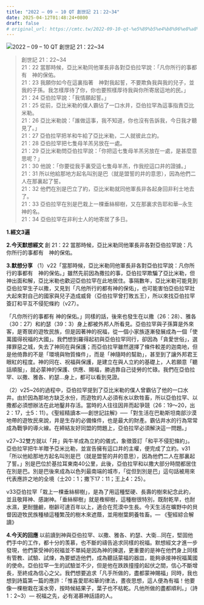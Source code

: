 ```yaml
---
title: "2022 – 09 – 10 QT 創世記 21：22~34"
date: 2025-04-12T01:48:24+0800
draft: false
# original_url: https://cmtc.tw/2022-09-10-qt-%e5%89%b5%e4%b8%96%e8%a8%98-21%ef%bc%9a2234
---
```


![2022 – 09 – 10 QT 創世記 21：22\~34](/images/qt.jpg  "2022 – 09 – 10 QT 創世記 21：22\~34")

> 創世記 21：22\~34  
> 21：22 當那時候，亞比米勒同他軍長非各對亞伯拉罕說：「凡你所行的事都有　神的保佑。  
> 21：23 我願你如今在這裏指著　神對我起誓，不要欺負我與我的兒子，並我的子孫。我怎樣厚待了你，你也要照樣厚待我與你所寄居這地的民。」  
> 21：24 亞伯拉罕說：「我情願起誓。」  
> 21：25 從前，亞比米勒的僕人霸佔了一口水井，亞伯拉罕為這事指責亞比米勒。  
> 21：26 亞比米勒說：「誰做這事，我不知道，你也沒有告訴我，今日我才聽見了。」  
> 21：27 亞伯拉罕把羊和牛給了亞比米勒，二人就彼此立約。  
> 21：28 亞伯拉罕把七隻母羊羔另放在一處。  
> 21：29 亞比米勒問亞伯拉罕說：「你把這七隻母羊羔另放在一處，是甚麼意思呢？」  
> 21：30 他說：「你要從我手裏受這七隻母羊羔，作我挖這口井的證據。」  
> 21：31 所以他給那地方起名叫別是巴（就是盟誓的井的意思），因為他們二人在那裏起了誓。  
> 21：32 他們在別是巴立了約，亞比米勒就同他軍長非各起身回非利士地去了。  
> 21：33 亞伯拉罕在別是巴栽上一棵垂絲柳樹，又在那裏求告耶和華─永生　神的名。  
> 21：34 亞伯拉罕在非利士人的地寄居了多日。

**1.經文3遍**

**2.今天默想經文**
創 21：22 當那時候，亞比米勒同他軍長非各對亞伯拉罕說：凡你所行的事都有　神的保佑。

**3.默想分享**
（1）v22「當那時候，亞比米勒同他軍長非各對亞伯拉罕說：凡你所行的事都有　神的保佑。」雖然先前因為撒拉的事，亞伯拉罕欺騙了亞比米勒，但神出面和解，亞比米勒也歡迎亞伯拉罕在此地居住。事隔數年，亞比米勒可能見到亞伯拉罕生子以撒，又見到「凡他所行的都有神的保佑」，也可能害怕亞伯拉罕壯大起來對自己的國家與兒子造成威脅（亞伯拉罕曾打敗五王），所以來找亞伯拉罕簽訂和平互不侵犯條約（v27）。

「凡你所行的事都有 神的保佑。」同樣的話，後來也發生在以撒（26：28）、雅各（30：27）和約瑟（39：3）身上都被外邦人所看見。亞伯拉罕與子孫算是外來客，是寄居的遊牧民族，但是因著神的祝福，從一個小家族逐漸發展成為一個「使萬國得祝福的大國」。我們想到羅得起初與亞伯拉罕同行，卻因為「貪愛世俗」，選擇罪惡之城，失去了神同在與保護；而亞伯拉罕雖然選擇了條件較差的迦南地，但是他倚靠的不是「環境與物質條件」，而是「神隨時的幫助」，甚至到了讓外邦君王眼紅的程度。神的同在、祝福與保護，是建立在與人立約的基礎上，人若願意「聽話順服」，就必蒙神的保護、供應、賜福，勝過靠自己徒勞的忙碌。我們在亞伯拉罕、以撒、雅各、約瑟…身上，都可以看到見證。

（2）v25\~26的過程中，亞伯拉罕提到了亞比米勒的僕人曾霸佔了他的一口水井。由於因為那地方缺乏水份，而遊牧的人必須有水以飲牲畜，所以亞伯拉罕、以撒都必須想辦法在此地鑿井存活。當時的人往往因井而起爭競（26：19～20，出2：17，士5：11）。《聖經精讀本──創世記註解》──「對生活在巴勒斯坦南部沙漠地帶的遊牧民來說，井是生存的必備條件，也是最大的財產。霸佔井水的行為常常成為戰爭的導火線。在締結友好同盟的問題上，亞伯拉罕必須解決這一問題。」

v27\~32雙方就以「井」與牛羊成為立約的儀式，象徵簽訂「和平不侵犯條約」。亞伯拉罕把牛羊贈予亞米比勒，並宣告擁有這口井的主權，便完成了立約。v31「所以他給那地方起名叫別是巴（就是盟誓的井的意思），因為他們二人在那裏起了誓。」別是巴位於基拉耳東南40公里，此後，亞伯拉罕和以撒大部分時間都居住在別是巴。別是巴後來成為以色列最南端的城市，「從但到別是巴」這句話被用來代表應許之地的全境（士20：1；撒下17：11；王上4：25）。

v33亞伯拉罕「栽上一棵垂絲柳樹」，是為了用這種堅硬、長壽的樹來紀念此約，並且敬拜神、感謝神。「垂絲柳樹」就是檉柳樹，這種樹很特別，既耐乾旱，也耐水濕，更耐鹽鹼，樹齡可達百年以上，適合在荒漠中生長。今天生活在曠野中的貝督因遊牧民族種植這種繁茂的樹木來遮蔭，並用樹葉飼養牲畜。— 《聖經綜合解讀》

**4.今天的回應**
以前讀到神與亞伯拉罕、以撒、雅各、約瑟、大衛…同在，堅固他們手中的工作，都十分的羡慕，也不斷的禱告追求同樣的祝福。默想經文才進一步發現，他們蒙受神的祝福並不單純是因為神的揀選，更重要的是神在他們身上同樣有管教、試驗、試煉，為要塑造他們，成為聽話蒙福的器皿，能夠承接神祝福萬國的使命。亞伯拉罕一生的試驗並不少，但是他在跌跌撞撞的起伏之間，信心不斷增長，至終成為信心之父。我們想要追求「凡手所做的，盡都蒙神賜福」同時，我也想到詩篇第一篇的應許：「惟喜愛耶和華的律法，晝夜思想，這人便為有福！他要像一棵樹栽在溪水旁，按時候結果子，葉子也不枯乾。凡他所做的盡都順利。」（詩1：2\~3）— 祝福之先，必有渴慕神話語的人。
